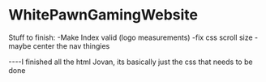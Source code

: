 # WhitePawnGamingWebsite
Stuff to finish:
-Make Index valid (logo measurements)
-fix css scroll size
-maybe center the nav thingies

----I finished all the html Jovan, its basically just the css that needs to be done
